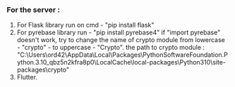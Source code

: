 ### For the server :
1) For Flask library run on cmd - "pip install flask"
2) For pyrebase library run - "pip install pyrebase4"
   if "import pyrebase" doesn't work, try to change the name of crypto module from lowercase - "crypto" - to uppercase - "Crypto".
   the path to crypto module : 
   "C:\Users\ord42\AppData\Local\Packages\PythonSoftwareFoundation.Python.3.10_qbz5n2kfra8p0\LocalCache\local-packages\Python310\site-packages\crypto"
3) Flutter.
